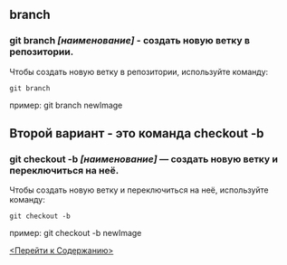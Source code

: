 ## branch

### **git branch *[наименование]*** - создать новую ветку в репозитории.


Чтобы создать новую ветку в репозитории, используйте команду:
```bash=
git branch
```

пример:
git branch newImage

## Второй вариант - это команда checkout -b 

### **git checkout -b *[наименование]*** — создать новую ветку и переключиться на неё.

Чтобы создать новую ветку и переключиться на неё, используйте команду:
```bash=
git checkout -b
```

пример:
git checkout -b newImage

[<Перейти к Содержанию>](./readme.md)